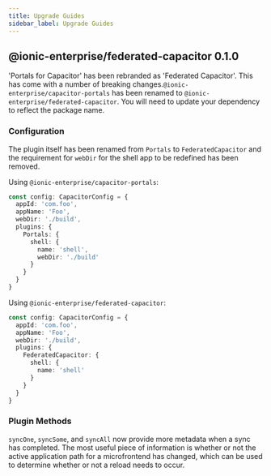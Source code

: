 ```yaml
---
title: Upgrade Guides
sidebar_label: Upgrade Guides
---
```


## @ionic-enterprise/federated-capacitor 0.1.0

'Portals for Capacitor' has been rebranded as 'Federated Capacitor'. This has come with
a number of breaking changes.`@ionic-enterprise/capacitor-portals` has been renamed to `@ionic-enterprise/federated-capacitor`.
You will need to update your dependency to reflect the package name.

### Configuration

The plugin itself has been renamed from `Portals` to `FederatedCapacitor` and the requirement for `webDir` for the shell app to be redefined has been removed.

Using `@ionic-enterprise/capacitor-portals`:
```typescript
const config: CapacitorConfig = {
  appId: 'com.foo',
  appName: 'Foo',
  webDir: './build',
  plugins: {
    Portals: {
      shell: {
        name: 'shell',
        webDir: './build'
      }
    }
  }
}
```

Using `@ionic-enterprise/federated-capacitor`:
```typescript
const config: CapacitorConfig = {
  appId: 'com.foo',
  appName: 'Foo',
  webDir: './build',
  plugins: {
    FederatedCapacitor: {
      shell: {
        name: 'shell'
      }
    }
  }
}
```

### Plugin Methods

`syncOne`, `syncSome`, and `syncAll` now provide more metadata when a sync has completed.
The most useful piece of information is whether or not the active application path for a
microfrontend has changed, which can be used to determine whether or not a reload needs to
occur.
